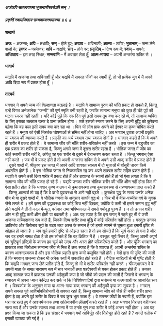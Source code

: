 ##### अजोऽपि सन्नव्ययात्मा भूतानामीश्वरोऽपि सन् ।
##### प्रकृतिं स्वामधिष्ठाय सम्भवाम्यात्ममायया ॥ ६ ॥

#### शब्दार्थ

**अजः** – अजन्मा; **अपि** – तथापि; **सन्** – होते हुए; **अव्यय** – अविनाशी; **आत्मा** – शरीर; **भूतानाम्** – जन्म लेने वालों के; **इश्वरः** – परमेश्वर; **अपि** – यद्यपि; **सन्** – होने पर; **प्रकृतिम्** – दिव्य रूप में; **स्वाम्** – अपने; **अधिष्ठाय** – इस तरह स्थित; **सम्भवामि** – मैं अवतार लेता हूँ; **आत्म-मायया** – अपनी अन्तरंगा शक्ति से ।

#### भावार्थ

यद्यपि मैं अजन्मा तथा अविनाशी हूँ और यद्यपि मैं समस्त जीवों का स्वामी हूँ, तो भी प्रत्येक युग में मैं अपने आदि दिव्य रूप में प्रकट होता हूँ ।

#### तात्पर्य

भगवान् ने अपने जन्म की विलक्षणता बतलाई है । यद्यपि वे सामान्य पुरुष की भाँति प्रकट हो सकते हैं, किन्तु उन्हें विगत अनेकानेक “जन्मों” की पूर्ण स्मृति बनी रहती है, जबकि सामान्य मनुष्य को कुछ ही घंटे पूर्व की घटना स्मरण नहीं रहती । यदि कोई पूछे कि एक दिन पूर्व इसी समय तुम क्या कर रहे थे, तो सामान्य व्यक्ति के लिए इसका तत्काल उत्तर दे पाना कठिन होगा । उसे इसको स्मरण करने के लिए अपनी बुद्धि को कुरेदना पड़ेगा कि वह कल इसी समय क्या कर रहा था । फिर भी लोग प्रायः अपने को ईश्वर या कृष्ण घोषित करते रहते हैं । मनुष्य को ऐसी निरर्थक घोषणाओं से भ्रमित नहीं होना चाहिए । अब भगवान् दुबारा अपनी प्रकृति या स्वरूप की व्याख्या करते हैं । प्रकृति का अर्थ स्वभाव तथा स्वरूप दोनों है । भगवान् कहते हैं कि वे अपने ही शरीर में प्रकट होते हैं । वे सामान्य जीव की भाँति शरीर-परिवर्तन नहीं करते । इस जन्म में बद्धजीव का एक प्रकार का शरीर हो सकता है, किन्तु अगले जन्म में दूसरा शरीर रहता है । भौतिक जगत् में जीव का कोई स्थायी शरीर नहीं है, अपितु वह एक शरीर से दूसरे में देहान्तरण करता रहता है । किन्तु भगवान् ऐसा नहीं करते । जब भी वे प्रकट होते हैं तो अपनी अन्तरंगा शक्ति से वे अपने उसी आद्य शरीर में प्रकट होते हैं । दूसरे शब्दों में, श्रीकृष्ण इस जगत् में अपने आदि शाश्वत स्वरूप में दो भुजाओं में बाँसुरी धारण किये अवतरित होते हैं । वे इस भौतिक जगत से निष्कलषित रह कर अपने शाश्वत शरीर सहित प्रकट होते हैं । यद्यपि वे अपने उसी दिव्य शरीर में प्रकट होते हैं और ब्रह्माण्ड के स्वामी होते हैं तो भी ऐसा लगता है कि वे सामान्य जीव की भाँति प्रकट हो रहे हैं । यद्यपि उनका शरीर भौतिक शरीर की भाँति क्षीण नहीं होता फिर भी ऐसा प्रतीत होता है कि भगवान् कृष्ण बालपन से कुमारावस्था तथा कुमारावस्था से तरुणावस्था प्राप्त करते हैं । किन्तु आश्चर्य तो यह है कि वे कभी युवावस्था से आगे नहीं बढ़ते । कुरुक्षेत्र युद्ध के समय उनके अनेक पौत्र थे या दूसरे शब्दों में, वे भौतिक गणना के अनुसार काफी वृद्ध थे । फिर भी वे बीस-पच्चीस वर्ष के युवक जैसे लगते थे । हमें कृष्ण की वृद्धावस्था का कोई चित्र नहीं दिखता, क्योंकि वे कभी भी हमारे समान वृद्ध नहीं होते यद्यपि वे तीनों काल में-भूत, वर्तमान तथा भविष्यकाल में सबसे वयोवृद्ध पुरुष हैं । न तो उनका शरीर और न ही बुद्धि कभी क्षीण होती या बदलती है । अतः यह स्पष्ट है कि इस जगत् में रहते हुए भी वे उसी अजन्मा सच्चिदानन्द रूप वाले हैं, जिनके दिव्य शरीर तथा बुद्धि में कोई परिवर्तन नहीं होता । वस्तुतः उनका आविर्भाव और तिरोभाव सूर्य के उदय तथा अस्त के समान है जो हमारे सामने से घूमता हुआ हमारी दृष्टि से ओझल हो जाता है । जब सूर्य हमारी दृष्टि से ओझल रहता है तो हम सोचते हैं कि सूर्य अस्त हो गया है और जब वह हमारे समक्ष होता है तो हम सोचते हैं कि वह क्षितिज में है । वस्तुतः सूर्य स्थिर है, किन्तु अपनी अपूर्ण एवं त्रुटिपूर्ण इन्द्रियों के कारण हम सूर्य को उदय और अस्त होते परिकल्पित करते हैं । और चूँकि भगवान् का प्राकट्य तथा तिरोधान सामान्य जीव से भिन्न हैं अतः स्पष्ट है कि वे शाश्वत हैं, अपनी अन्तरंगा शक्ति के कारण आनन्दस्वरूप हैं और इस भौतिक प्रकृति द्वारा कभी कलुषित नहीं होते । वेदों द्वारा भी पुष्टि की जाती है कि भगवान् अजन्मा होकर भी अनेक रूपों में अवतरित होते रहते हैं । वैदिक साहित्यों से भी पुष्टि होती है कि यद्यपि भगवान् जन्म लेते प्रतीत होते हैं, किन्तु तो भी वे शरीर-परिवर्तन नहीं करते । श्रीमद्भागवत में वे अपनी माता के समक्ष नारायण रूप में चार भजाओं तथा षडऐश्वर्यो से यक्त होकर प्रकट होते हैं । उनका आद्य शाश्वत रूप में प्राकट्य उनकी अहैतुकी कपा है जो जीवों को प्रदान की जाती है जिससे वे भगवान् के यथारूप में अपना ध्यान केन्द्रित कर सकें न कि निर्विशेषवादियों द्वारा मनोधर्म या कल्पनाओं पर आधारित रूप में । विश्वकोश के अनुसार माया या आत्म-माया शब्द भगवान् की अहैतुकी कृपा का सूचक है । भगवान् अपने समस्त पूर्व आविर्भावतिरोभावों से अवगत रहते हैं, किन्तु सामान्य जीव को जैसे ही नवीन शरीर प्राप्त होता है वह अपने पूर्व शरीर के विषय में सब कुछ भूल जाता है । वे समस्त जीवों के स्वामी हैं, क्योंकि इस धरा पर रहते हुए वे आश्चर्यजनक तथा अतिमानवीय लीलाएँ करते रहते हैं । अतः भगवान् निरन्तर वही परम सत्य रूप हैं और उनके स्वरूप तथा आत्मा में या उनके गुण तथा शरीर में कोई अन्तर नहीं होता । अब यह प्रश्न किया जा सकता है कि इस संसार में भगवान् क्यों आविर्भूत और तिरोभूत होते रहते हैं ? अगले श्लोक में इसकी व्याख्या की गई है ।